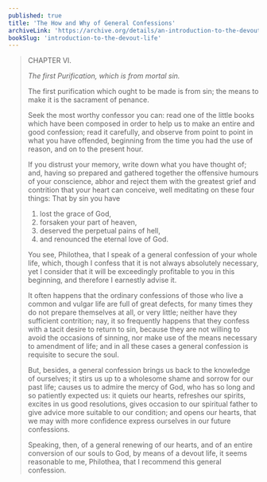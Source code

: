 ```yaml
---
published: true
title: 'The How and Why of General Confessions'
archiveLink: 'https://archive.org/details/an-introduction-to-the-devout-life/page/12?view=theater'
bookSlug: 'introduction-to-the-devout-life'
---
```


> CHAPTER VI.
>
> *The first Purification, which is from mortal sin.*
>
> The first purification which ought to be made is from sin; the means to make it is the sacrament of penance.
>
> Seek the most worthy confessor you can: read one of the little books which have been composed in order to help us to make an entire and good confession; read it carefully, and observe from point to point in what you have offended, beginning from the time you had the use of reason, and on to the present hour.
>
> If you distrust your memory, write down what you have thought of; and, having so prepared and gathered together the offensive humours of your conscience, abhor and reject them with the greatest grief and contrition that your heart can conceive, well meditating on these four things: That by sin you have
>
> 1. lost the grace of God,
> 2. forsaken your part of heaven,
> 3. deserved the perpetual pains of hell,
> 4. and renounced the eternal love of God.
>
> You see, Philothea, that I speak of a general confession of your whole life, which, though I confess that it is not always absolutely necessary, yet I consider that it will be exceedingly profitable to you in this beginning, and therefore I earnestly advise it.
>
> It often happens that the ordinary confessions of those who live a common and vulgar life are full of great defects, for many times they do not prepare themselves at all, or very little; neither have they sufficient contrition; nay, it so frequently happens that they confess with a tacit desire to return to sin, because they are not willing to avoid the occasions of sinning, nor make use of the means necessary to amendment of life; and in all these cases a general confession is requisite to secure the soul.
>
> But, besides, a general confession brings us back to the knowledge of ourselves; it stirs us up to a wholesome shame and sorrow for our past life; causes us to admire the mercy of God, who has so long and so patiently expected us: it quiets our hearts, refreshes our spirits, excites in us good resolutions, gives occasion to our spiritual father to give advice more suitable to our condition; and opens our hearts, that we may with more confidence express ourselves in our future confessions.
>
> Speaking, then, of a general renewing of our hearts, and of an entire conversion of our souls to God, by means of a devout life, it seems reasonable to me, Philothea, that I recommend this general confession.
